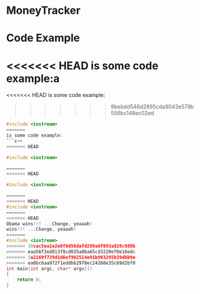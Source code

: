 # MoneyTracker

Code Example
============
<<<<<<< HEAD
is some code example:a
=======

<<<<<<< HEAD
 is some code example:
>>>>>>> 9bebdd546d2895cda9043e579b556bc148ec02ed
```c++
#include <iostream>
=======
is some code example:
```c++
<<<<<<< HEAD

#include <iostream>

=======
<<<<<<< HEAD

#include <iostream>

=======
<<<<<<< HEAD
#include <iostream>
=======
<<<<<<< HEAD
Obama wins!!! ...Change, yeaaah!
wins!!! ...Change, yeaaah!
=======
#include <iostream>
>>>>>>> 30cac5ea1e2e0f8d56dafd299a6f093a828c988b
>>>>>>> eaa56f3ed813f8cd035a0ba65cd3220e70e16edc
>>>>>>> 3a2169f739d1d6ef902514e91b903295b39dbb9e
>>>>>>> ea0bc6aa972f1eddbb2978ec24268e35c69d2bf0
int main(int argc, char* argv[])
{
	return 0;
}
```